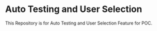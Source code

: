 # Auto Testing and User Selection
This Repository is for Auto Testing and User Selection Feature for POC.
